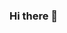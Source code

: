 ### Hi there 👋

<!--
**vapx/vapx** is a ✨ _special_ ✨ repository because its `README.md` (this file) appears on your GitHub profile.

Here are some ideas to get you started:

- 🔭 I’m currently working on MovieListProject but currently intern at Healthcare Startup
- 🌱 I’m currently learning using libraries for API Calling such as react-query and GraphQL
- 👯 I’m looking to collaborate on Front-End Development 
- 🤔 I’m looking for help with Designing web pages
- 💬 Ask me about all things React Hooks
- 📫 How to reach me: send me an email at g.edmon25@gmail.com
- 😄 Pronouns: ...
- ⚡ Fun fact: I am an Entrepreneurship Major but love to use technology.
-->
